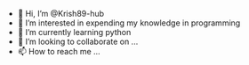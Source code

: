 - 👋 Hi, I’m @Krish89-hub
- 👀 I’m interested in expending my knowledge in programming
- 🌱 I’m currently learning python
- 💞️ I’m looking to collaborate on ...
- 📫 How to reach me ...

<!---
Krish89-hub/Krish89-hub is a ✨ special ✨ repository because its `README.md` (this file) appears on your GitHub profile.
You can click the Preview link to take a look at your changes.
--->
